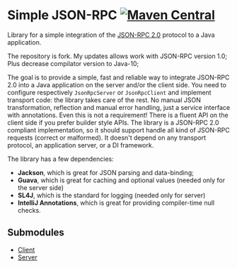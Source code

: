 Simple JSON-RPC
[![Maven Central](https://maven-badges.herokuapp.com/maven-central/io.github.kosik/simple-json-rpc-client/badge.svg)](https://maven-badges.herokuapp.com/maven-central/io.github.kosik/simple-json-rpc-client/)
===================

Library for a simple integration of the [JSON-RPC 2.0](http://www.jsonrpc.org/specification) protocol to a Java
application. 

The repository is fork. My updates allows work with JSON-RPC version 1.0; Plus decrease compilator version to Java-10;

The goal is to provide a simple, fast and reliable way to integrate JSON-RPC 2.0 into a Java application on the server
and/or the client side. You need to configure respectively `JsonRpcServer` or `JsonRpcClient` and implement transport code:
the library takes care of the rest. No manual JSON transformation, reflection and manual error handling, just a service
interface with annotations. Even this is not a requirement! There is a fluent API on the client side if you prefer
builder style APIs. The library is a JSON-RPC 2.0 compliant implementation, so it should support handle all kind of
JSON-RPC requests (correct or malformed). It doesn't depend on any transport protocol, an application server, or a DI
framework.

The library has a few dependencies:

* **Jackson**, which is great for JSON parsing and data-binding;
* **Guava**, which is great for caching and optional values (needed only for the server side)
* **SL4J**, which is the standard for logging (needed only for server)
* **IntelliJ Annotations**, which is great for providing compiler-time null checks.

Submodules
-----------

* [Client](https://github.com/arteam/simple-json-rpc/tree/master/client)
* [Server](https://github.com/arteam/simple-json-rpc/tree/master/server)
